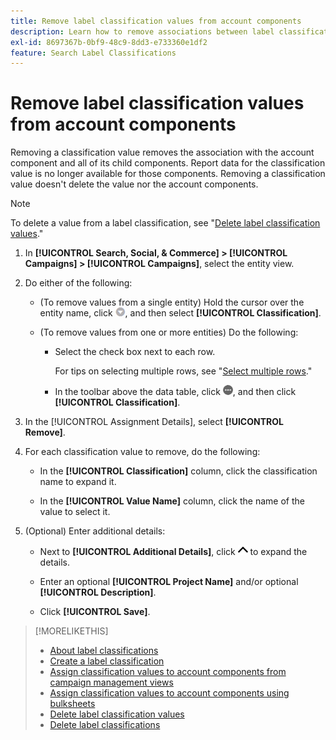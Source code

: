 ```yaml
---
title: Remove label classification values from account components
description: Learn how to remove associations between label classification values and account components.
exl-id: 8697367b-0bf9-48c9-8dd3-e733360e1df2
feature: Search Label Classifications
---
```

# Remove label classification values from account components

Removing a classification value removes the association with the account component and all of its child components. Report data for the classification value is no longer available for those components. Removing a classification value doesn't delete the value nor the account components.

>[!NOTE]
>
>To delete a value from a label classification, see "[Delete label classification values](classification-values-delete.md)."

1. In **[!UICONTROL Search, Social, & Commerce] > [!UICONTROL Campaigns] > [!UICONTROL Campaigns]**, select the entity view.

1. Do either of the following:

   * (To remove values from a single entity) Hold the cursor over the entity name, click ![Menu button](/help/search-social-commerce/assets/arrow-dropdown-menu.png "Menu button"), and then select **[!UICONTROL Classification]**.
   
   * (To remove values from one or more entities) Do the following:
     
     * Select the check box next to each row.
       
       For tips on selecting multiple rows, see "[Select multiple rows](/help/search-social-commerce/common-tasks/navigation-editing-selection/multiple-rows-select.md)."
     
     * In the toolbar above the data table, click ![More](/help/search-social-commerce/assets/more.png "More"), and then click **[!UICONTROL Classification]**.

1. In the [!UICONTROL Assignment Details], select **[!UICONTROL Remove]**.

1. For each classification value to remove, do the following:
   
   * In the **[!UICONTROL Classification]** column, click the classification name to expand it.
   
   * In the **[!UICONTROL Value Name]** column, click the name of the value to select it.

1. (Optional) Enter additional details:
   
   * Next to **[!UICONTROL Additional Details]**, click ![Open](/help/search-social-commerce/assets/chevron-up.png "Open") to expand the details.
   
   * Enter an optional **[!UICONTROL Project Name]** and/or optional **[!UICONTROL Description]**.
   
   * Click **[!UICONTROL Save]**.

>[!MORELIKETHIS]
>
>* [About label classifications](classification-about.md)
>* [Create a label classification](classification-create.md)
>* [Assign classification values to account components from campaign management views](classification-values-assign-campaign-management.md)
>* [Assign classification values to account components using bulksheets](classification-values-assign-bulksheets.md)
>* [Delete label classification values](classification-values-delete.md)
>* [Delete label classifications](classification-delete.md)
